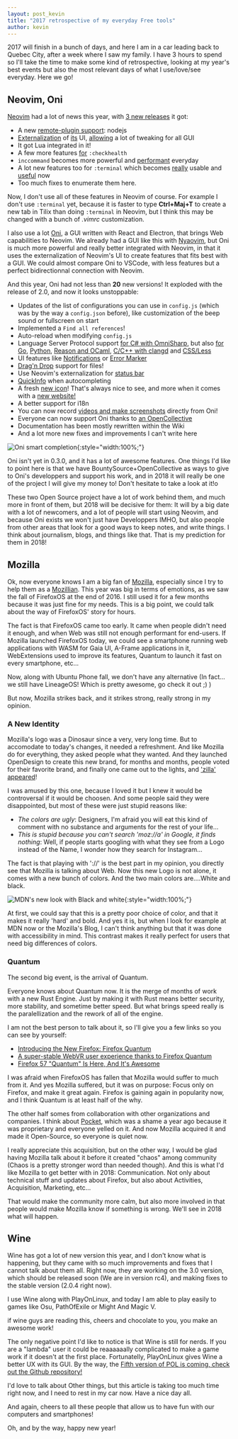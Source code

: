 ```yaml
---
layout: post_kevin
title: "2017 retrospective of my everyday Free tools"
author: kevin
---
```


2017 will finish in a bunch of days, and here I am in a car leading back to Quebec City, after a week where I saw my family. I have 3 hours to spend so I'll take the time to make some kind of retrospective, looking at my year's best events but also the most relevant days of what I use/love/see everyday. Here we go!

<!--break-->

## Neovim, Oni

[Neovim](https://neovim.io/) had a lot of news this year, with [3 new releases](https://github.com/neovim/neovim/releases) it got:

- A new [remote-plugin support](https://github.com/neovim/neovim/pull/7458): nodejs
- [Externalization](https://github.com/neovim/neovim/pull/7173) of [its](https://github.com/neovim/neovim/pull/7454) UI, [allowing](https://github.com/neovim/neovim/pull/6583) a lot of tweaking for all GUI
- It got Lua integrated in it!
- A few more features [for](https://github.com/neovim/neovim/pull/7399) <code class="inline">:checkhealth</code>
- <code class="inline">inccommand</code> becomes more powerful and [performant](https://github.com/neovim/neovim/pull/6949) everyday
- A lot new features too for <code class="inline">:terminal</code> which becomes [really](https://github.com/neovim/neovim/pull/6185) usable and [useful](https://github.com/neovim/neovim/pull/6142) now
- Too much fixes to enumerate them here.

Now, I don't use all of these features in Neovim of course. For example I don't use <code class="inline">:terminal</code> yet, because it is faster to type __Ctrl+Maj+T__ to create a new tab in Tilix than doing <code class="inline">:terminal</code> in Neovim, but I think this may be changed with a bunch of _.vimrc_ customization.

I also use a lot [Oni](https://github.com/onivim/oni), a GUI written with React and Electron, that brings Web capabilities to Neovim. We already had a GUI like this with [Nyaovim](https://github.com/rhysd/NyaoVim), but Oni is much more powerful and really better integrated with Neovim, in that it uses the externalization of Neovim's UI to create features that fits best with a GUI. We could almost compare Oni to VSCode, with less features but a perfect bidirectionnal connection with Neovim.

And this year, Oni had not less than __20__ new versions! It exploded with the release of 2.0, and now it looks unstoppable:

- Updates of the list of configurations you can use in <code class="inline">config.js</code> (which was by the way a <code class="inline">config.json</code> before), like customization of the beep sound or fullscreen on start
- Implemented a <code class="inline">Find all references</code>!
- Auto-reload when modifying <code class="inline">config.js</code>
- Language Server Protocol support [for C# with OmniSharp](https://github.com/onivim/oni/issues/6), but also [for Go](https://github.com/onivim/oni/issues/443), [Python](https://github.com/onivim/oni/pull/441), [Reason and OCaml](https://github.com/onivim/oni/pull/488), [C/C++ with clangd](https://github.com/onivim/oni/pull/757) and [CSS/Less](https://github.com/onivim/css-language-server)
- UI features like [Notifications](https://github.com/onivim/oni/pull/365) or [Error Marker](https://github.com/onivim/oni/issues/335)
- [Drag'n Drop](https://github.com/onivim/oni/pull/472) support for files!
- Use Neovim's externalization for [status bar](https://github.com/onivim/oni/issues/201)
- [QuickInfo](https://github.com/onivim/oni/pull/508) when autocompleting
- A fresh [new icon](https://github.com/onivim/oni/pull/587)! That's always nice to see, and more when it comes with a [new website!](https://www.onivim.io/)
- A better support for i18n
- You can now record [videos and make screenshots](https://github.com/onivim/oni/pull/739) directly from Oni!
- Everyone can now support Oni thanks to [an OpenCollective](https://opencollective.com/oni)
- Documentation has been mostly rewritten within the Wiki
- And a lot more new fixes and improvements I can't write here


![Oni smart completion](/images/Gifs/Oni_01.gif){:style="width:100%;"}

Oni isn't yet in 0.3.0, and it has a lot of awesome features. One things I'd like to point here is that we have BountySource+OpenCollective as ways to give to Oni's developpers and support his work, and in 2018 it will really be one of the project I will give my money to! Don't hesitate to take a look at it!o

These two Open Source project have a lot of work behind them, and much more in front of them, but 2018 will be decisive for them: It will by a big date with a lot of newcomers, and a lot of people will start using Neovim, and because Oni exists we won't just have Developpers IMHO, but also people from other areas that look for a good ways to keep notes, and write things. I think about journalism, blogs, and things like that. That is my prediction for them in 2018!

## Mozilla

Ok, now everyone knows I am a big fan of [Mozilla](https://www.mozilla.org/en-US/), especially since I try to help them as a [Mozillian](https://mozillians.org/en-US/u/Ilphrin/). This year was big in terms of emotions, as we saw the fall of FirefoxOS at the end of 2016. I still used it for a few months because it was just fine for my needs. This is a big point, we could talk about the way of FirefoxOS' story for hours.

The fact is that FirefoxOS came too early. It came when people didn't need it enough, and when Web was still not enough performant for end-users. If Mozilla launched FirefoxOS today, we could see a smartphone running web applications with WASM for Gaia UI, A-Frame applications in it, WebExtensions used to improve its features, Quantum to launch it fast on every smartphone, etc...

Now, along with Ubuntu Phone fall, we don't have any alternative (In fact... we still have LineageOS! Which is pretty awesome, go check it out ;) )

But now, Mozilla strikes back, and it strikes strong, really strong in my opinion.

### A New Identity

Mozilla's logo was a Dinosaur since a very, very long time. But to accomodate to today's changes, it needed a refreshment. And like Mozilla do for everything, they asked people what they wanted. And they launched OpenDesign to create this new brand, for months and months, people voted for their favorite brand, and finally one came out to the lights, and ['zilla' appeared](https://blog.mozilla.org/opendesign/arrival/)!

I was amused by this one, because I loved it but I knew it would be controversal if it would be choosen. And some people said they were disappointed, but most of these were just stupid reasons like:

- _The colors are ugly_: Designers, I'm afraid you will eat this kind of comment with no substance and arguments for the rest of your life...
- _This is stupid because you can't search 'moz://a' in Google, it finds nothing_: Well, if people starts googling with what they see from a Logo instead of the Name, I wonder how they search for Instagram...

The fact is that playing with '://' is the best part in my opinion, you directly see that Mozilla is talking about Web. Now this new Logo is not alone, it comes with a new bunch of colors. And the two main colors are....White and black.

![MDN's new look with Black and white](/images/MDN_01.png){:style="width:100%;"}

At first, we could say that this is a pretty poor choice of color, and that it makes it really 'hard' and bold. And yes it is, but when I look for example at MDN now or the Mozilla's Blog, I can't think anything but that it was done with accessibility in mind. This contrast makes it really perfect for users that need big differences of colors.

### Quantum

The second big event, is the arrival of Quantum.

Everyone knows about Quantum now. It is the merge of months of work with a new Rust Engine. Just by making it with Rust means better security, more stability, and sometime better speed. But what brings speed really is the paralellization and the rework of all of the engine.

I am not the best person to talk about it, so I'll give you a few links so you can see by yourself:

* [Introducing the New Firefox: Firefox Quantum](https://blog.mozilla.org/blog/2017/11/14/introducing-firefox-quantum/)
* [A super-stable WebVR user experience thanks to Firefox Quantum](https://hacks.mozilla.org/2017/11/a-super-stable-webvr-user-experience-thanks-to-firefox-quantum/)
* [Firefox 57 "Quantum" Is Here, And It's Awesome](http://www.omgubuntu.co.uk/2017/11/firefox-57-quantum-better-faster-stronger)


I was afraid when FirefoxOS has fallen that Mozilla would suffer to much from it. And yes Mozilla suffered, but it was on purpose: Focus only on Firefox, and make it great again. Firefox is gaining again in popularity now, and I think Quantum is at least half of the why.

The other half somes from collaboration with other organizations and companies. I think about [Pocket](https://getpocket.com/), which was a shame a year ago because it was proprietary and everyone yelled on it. And now Mozilla acquired it and made it Open-Source, so everyone is quiet now.

I really appreciate this acquisition, but on the other way, I would be glad having Mozilla talk about it before it created "chaos" among community (Chaos is a pretty stronger word than needed though). And this is what I'd like Mozilla to get better with in 2018: Communication. Not only about technical stuff and updates about Firefox, but also about Activities, Acquisition, Marketing, etc...

That would make the community more calm, but also more involved in that people would make Mozilla know if something is wrong. We'll see in 2018 what will happen.

## Wine

Wine has got a lot of new version this year, and I don't know what is happening, but they came with so much improvements and fixes that I cannot talk about them all. Right now, they are working on the 3.0 version, which should be released soon (We are in version rc4), and making fixes to the stable version (2.0.4 right now).

I use Wine along with PlayOnLinux, and today I am able to play easily to games like Osu, PathOfExile or Might And Magic V.

if wine guys are reading this, cheers and chocolate to you, you make an awesome work!

The only negative point I'd like to notice is that Wine is still for nerds. If you are a "lambda" user it could be reaaaaaally complicated to make a game work if it doesn't at the first place. Fortunatelly, PlayOnLinux gives Wine a better UX with its GUI. By the way, the [Fifth version of POL is coming, check out the Github repository!](https://github.com/PhoenicisOrg/POL-POM-5)

I'd love to talk about Other things, but this article is taking too much time right now, and I need to rest in my car now. Have a nice day all.

And again, cheers to all these people that allow us to have fun with our computers and smartphones!


Oh, and by the way, happy new year!
